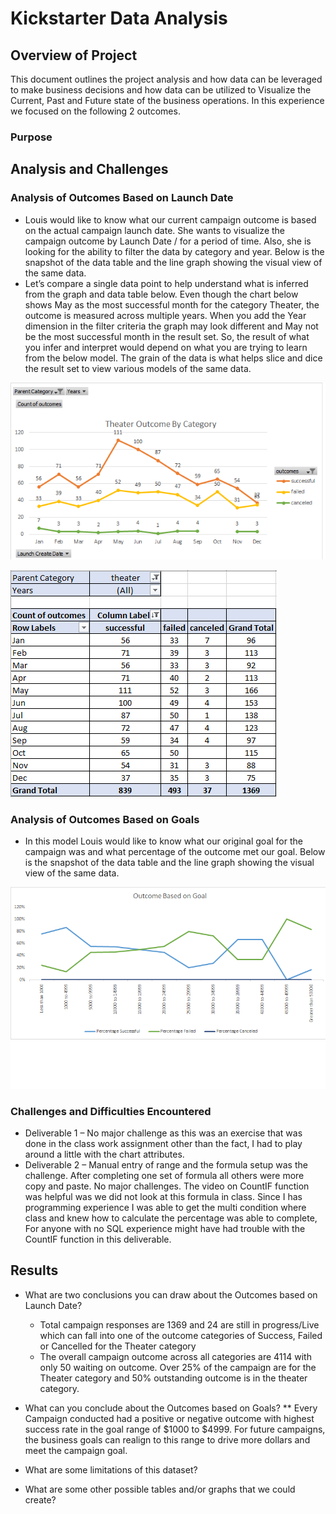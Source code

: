 # Kickstarter Data Analysis
## Overview of Project
This document outlines the project analysis and how data can be leveraged to make business decisions and how data can be utilized to Visualize the Current, Past and Future state of the business operations. In this experience we focused on the following 2 outcomes.

### Purpose

## Analysis and Challenges
### Analysis of Outcomes Based on Launch Date
* Louis would like to know what our current campaign outcome is based on the actual campaign launch date. She wants to visualize the campaign outcome by Launch Date / for a period of time. Also, she is looking for the ability to filter the data by category and year. Below is the snapshot of the data table and the line graph showing the visual view of the same data. 
* Let’s compare a single data point to help understand what is inferred from the graph and data table below. Even though the chart below shows May as the most successful month for the category Theater, the outcome is measured across multiple years. When you add the Year dimension in the filter criteria the graph may look different and May not be the most successful month in the result set. So, the result of what you infer and interpret would depend on what you are trying to learn from the below model. The grain of the data is what helps slice and dice the result set to view various models of the same data.

![OutcomesBasedOnLaunchDateANDCategory](/Resources/Theater_Outcome_Vs_Launch.png)

![GraphVsDataviewAnalysis](/Resources/LaunchDate_Analysis.png)

### Analysis of Outcomes Based on Goals
* In this model Louis would like to know what our original goal for the campaign was and what percentage of the outcome met our goal. Below is the snapshot of the data table and the line graph showing the visual view of the same data. 

![OutcomesBasedOnLaunchDateANDCategory](/Resources/Outcomes_Vs_Goals.png)

### Challenges and Difficulties Encountered
* Deliverable 1 – No major challenge as this was an exercise that was done in the class work assignment other than the fact, I had to play around a little with the chart attributes.
* Deliverable 2 – Manual entry of range and the formula setup was the challenge. After completing one set of formula all others were more copy and paste. No major challenges. The video on CountIF function was helpful was we did not look at this formula in class. Since I has programming experience I was able to get the multi condition where class and knew how to calculate the percentage was able to complete, For anyone with no SQL experience might have had trouble with the CountIF function in this deliverable.

## Results

- What are two conclusions you can draw about the Outcomes based on Launch Date?
  - Total campaign responses are 1369 and 24 are still in progress/Live which can fall into one of the outcome categories of Success, Failed or Cancelled for the Theater category
  - The overall campaign outcome across all categories are 4114 with only 50 waiting on outcome. Over 25% of the campaign are for the Theater category and 50% outstanding outcome is in the theater category. 


- What can you conclude about the Outcomes based on Goals?
** Every Campaign conducted had a positive or negative outcome with highest success rate in the goal range of $1000 to $4999. For future campaigns, the business goals can realign to this range to drive more dollars and meet the campaign goal.

- What are some limitations of this dataset?

- What are some other possible tables and/or graphs that we could create?
